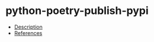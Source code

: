 # python-poetry-publish-pypi

- [Description](https://github.com/bakdata/ci-templates/tree/main/docs/descriptions/actions/python-poetry-publish-pypi)
- [References](https://github.com/bakdata/ci-templates/tree/main/docs/references/actions/python-poetry-publish-pypi)
